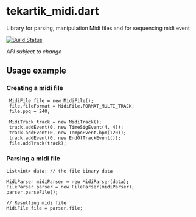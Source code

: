 # tekartik_midi.dart

Library for parsing, manipulation Midi files and for sequencing midi event

[![Build Status](https://travis-ci.org/alextekartik/tekartik_midi.dart.svg?branch=master)](https://travis-ci.org/alextekartik/tekartik_midi.dart)

*API subject to change*

## Usage example

### Creating a midi file

     MidiFile file = new MidiFile();
     file.fileFormat = MidiFile.FORMAT_MULTI_TRACK;
     file.ppq = 240;

     MidiTrack track = new MidiTrack();
     track.addEvent(0, new TimeSigEvent(4, 4));
     track.addEvent(0, new TempoEvent.bpm(120));
     track.addEvent(0, new EndOfTrackEvent());
     file.addTrack(track);

### Parsing a midi file

    List<int> data; // the file binary data

    MidiParser midiParser = new MidiParser(data);
    FileParser parser = new FileParser(midiParser);
    parser.parseFile();

    // Resulting midi file
    MidiFile file = parser.file;
